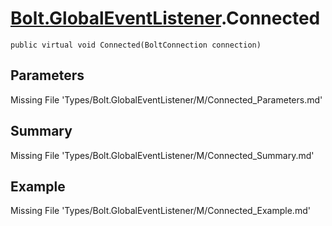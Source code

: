 # [Bolt.GlobalEventListener](Types/Bolt.GlobalEventListener.md).Connected
`public virtual void Connected(BoltConnection connection)`
## Parameters
Missing File 'Types/Bolt.GlobalEventListener/M/Connected_Parameters.md'
## Summary
Missing File 'Types/Bolt.GlobalEventListener/M/Connected_Summary.md'
## Example
Missing File 'Types/Bolt.GlobalEventListener/M/Connected_Example.md'
